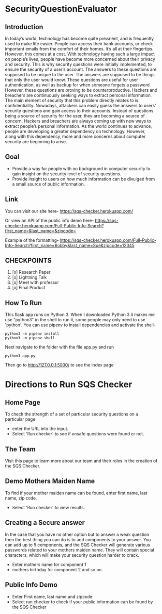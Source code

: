# SecurityQuestionEvaluator

## Introduction
In today’s world, technology has become quite prevalent, and is frequently used to make life easier. People can access their bank accounts, or check important emails from the comfort of their homes. It’s all at their fingertips. However, this comes at a cost. With technology having such a large impact on people’s lives, people have become more concerned about their privacy and security. This is why security questions were initially implemented, to ensure the security of a user’s account. The answers to these questions are supposed to be unique to the user. The answers are supposed to be things that only the user would know. These questions are useful for user authentication, as well as backup for when someone forgets a password. However, these questions are proving to be counterproductive. Hackers and breachers are continuously seeking ways to extract personal information. The main element of security that this problem directly relates to is confidentiality. Nowadays, attackers can easily guess the answers to users’ security questions and gain access to their accounts. Instead of questions being a source of security for the user, they are becoming a source of concern. Hackers and breachers are always coming up with new ways to extract people’s personal information. As the world continues to advance, people are developing a greater dependency on technology. However, along with this dependency, more and more concerns about computer security are beginning to arise.

## Goal
* Provide a way for people with no background in computer security to gain insight on the security level of security questions.  
* Provide insight to users on how much information can be divulged from a small source of public information.

## Link
You can visit our site here- https://sqs-checker.herokuapp.com/

Or view an API of the public info demo here- https://sqs-checker.herokuapp.com/Full-Public-Info-Search?first_name=&last_name=&zipcode=

Example of the formatting- https://sqs-checker.herokuapp.com/Full-Public-Info-Search?first_name=Bobby&last_name=Sue&zipcode=12345

## CHECKPOINTS 
1. [x] Research Paper 
2. [x] Lightning Talk
3. [x] Meet with professor
4. [x] Final Product 


## How To Run
This flask app runs on Python 3.  When I downloaded Python 3 it makes me use "python3" in the shell to run it, some people may only need to use 'python'.  You can use pipenv to install dependencies and activate the shell-

```
python3 -m pipenv install 
python3 -m pipenv shell
```

Next navigate to the folder with the file app.py and run
```
python3 app.py
```
Then go to http://127.0.0.1:5000/ to see the index page

# Directions to Run SQS Checker
## Home Page
To check the strength of a set of particular security questions on a particular page
* enter the URL into the input. 
* Select 'Run checker' to see if unsafe questions were found or not.

## The Team
Visit this page to learn more about our team and their roles in the creation of the SQS Checker.

## Demo Mothers Maiden Name
To find if your mother maiden name can be found, enter first name, last name, zip code.
* Select 'Run checker' to view results.

## Creating a Secure answer
In the case that you have no other option but to answer a weak question then the best thing you can do is to add components to your answer. You can add up to 5 components, and the SQS Checker will generate various passwords related to your mothers maiden name. They will contain special characters, which will make your security question harder to crack.
* Enter mothers name for component 1
* mothers birthday for component 2
and so on.

## Public Info Demo
* Enter First name, last name and zipcode
* Select run checker to check if your public information can be found by the SQS Checker
